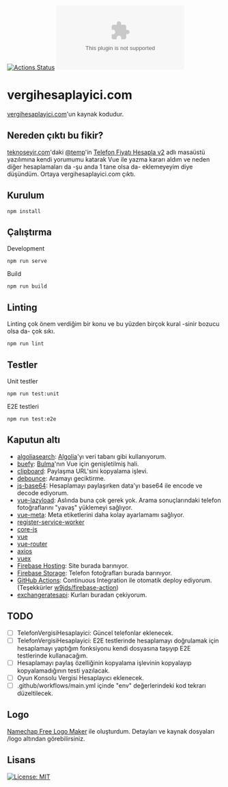 [![Actions Status](https://github.com/ozgurg/vergihesaplayici.com/workflows/vergihesaplayici.com/badge.svg)](https://github.com/ozgurg/vergihesaplayici.com/actions)
![Version](https://img.shields.io/github/package-json/v/ozgurg/vergihesaplayici.com)

# vergihesaplayici.com
[vergihesaplayici.com](https://vergihesaplayici.com/)'un kaynak kodudur.

## Nereden çıktı bu fikir?
[teknoseyir.com](https://teknoseyir.com/)'daki [@temp](https://teknoseyir.com/u/temp)'in [Telefon Fiyatı Hesapla v2](https://teknoseyir.com/blog/telefon-fiyati-hesapla-v2) adlı masaüstü yazılımına kendi yorumumu katarak Vue ile yazma kararı aldım ve neden diğer hesaplamaları da -şu anda 1 tane olsa da- eklemeyeyim diye düşündüm. Ortaya vergihesaplayici.com çıktı. 

## Kurulum
`npm install`

## Çalıştırma
Development

`npm run serve`

Build

`npm run build`

## Linting
Linting çok önem verdiğim bir konu ve bu yüzden birçok kural -sinir bozucu olsa da- çok sıkı.

`npm run lint`

## Testler
Unit testler

`npm run test:unit`

E2E testleri

`npm run test:e2e`

## Kaputun altı
- [algoliasearch](https://www.npmjs.com/package/algoliasearch): [Algolia](https://www.algolia.com/)'yı veri tabanı gibi kullanıyorum.
- [buefy](https://www.npmjs.com/package/buefy): [Bulma](https://github.com/jgthms/bulma)'nın Vue için genişletilmiş hali.
- [clipboard](https://www.npmjs.com/package/clipboard): Paylaşma URL'sini kopyalama işlevi.
- [debounce](https://www.npmjs.com/package/debounce): Aramayı geciktirme.
- [js-base64](https://www.npmjs.com/package/js-base64): Hesaplamayı paylaşırken data'yı base64 ile encode ve decode ediyorum.
- [vue-lazyload](https://www.npmjs.com/package/vue-lazyload): Aslında buna çok gerek yok. Arama sonuçlarındaki telefon fotoğraflarını "yavaş" yüklemeyi sağlıyor.
- [vue-meta](https://www.npmjs.com/package/vue-meta): Meta etiketlerini daha kolay ayarlamamı sağlıyor.
- [register-service-worker](https://www.npmjs.com/package/register-service-worker)
- [core-js](https://www.npmjs.com/package/core-js)
- [vue](https://www.npmjs.com/package/vue)
- [vue-router](https://www.npmjs.com/package/vue-router)
- [axios](https://www.npmjs.com/package/axios)
- [vuex](https://www.npmjs.com/package/vuex)
- [Firebase Hosting](https://firebase.google.com/docs/hosting): Site burada barınıyor.
- [Firebase Storage](https://firebase.google.com/docs/storage): Telefon fotoğrafları burada barınıyor.
- [GitHub Actions](https://github.com/features/actions): Continuous Integration ile otomatik deploy ediyorum. (Teşekkürler [w9jds/firebase-action](https://github.com/w9jds/firebase-action))
- [exchangeratesapi](https://github.com/exchangeratesapi/exchangeratesapi): Kurları buradan çekiyorum.

## TODO
- [ ] TelefonVergisiHesaplayici: Güncel telefonlar eklenecek.
- [ ] TelefonVergisiHesaplayici: E2E testlerinde hesaplamayı doğrulamak için hesaplamayı yaptığım fonksiyonu kendi dosyasına taşıyıp E2E testlerinde kullanacağım.
- [ ] Hesaplamayı paylaş özelliğinin kopyalama işlevinin kopyalayıp kopyalamadığının testi yazılacak.
- [ ] Oyun Konsolu Vergisi Hesaplayıcı eklenecek.
- [ ] .github/workflows/main.yml içinde "env" değerlerindeki kod tekrarı düzeltilecek.

## Logo
[Namechap Free Logo Maker](https://www.namecheap.com/logo-maker/) ile oluşturdum. Detayları ve kaynak dosyaları /logo altından görebilirsiniz.

## Lisans
[![License: MIT](https://img.shields.io/badge/License-MIT-yellow.svg)](https://opensource.org/licenses/MIT)
